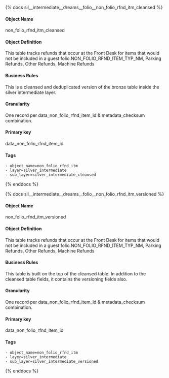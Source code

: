 {% docs sil__intermediate__dreams__folio__non_folio_rfnd_itm_cleansed %}

#### Object Name
non_folio_rfnd_itm_cleansed

#### Object Definition
This table tracks refunds that occur at the Front Desk for items that would not be included in a guest folio.NON_FOLIO_RFND_ITEM_TYP_NM, Parking Refunds, Other Refunds, Machine Refunds

#### Business Rules
This is a cleansed and deduplicated version of the bronze table inside the silver intermediate layer.

#### Granularity
One record per data_non_folio_rfnd_item_id & metadata_checksum combination.

#### Primary key
data_non_folio_rfnd_item_id

#### Tags
    - object_name=non_folio_rfnd_itm
    - layer=silver_intermediate
    - sub_layer=silver_intermediate_cleansed

{% enddocs %}

{% docs sil__intermediate__dreams__folio__non_folio_rfnd_itm_versioned %}

#### Object Name
non_folio_rfnd_itm_versioned

#### Object Definition
This table tracks refunds that occur at the Front Desk for items that would not be included in a guest folio.NON_FOLIO_RFND_ITEM_TYP_NM, Parking Refunds, Other Refunds, Machine Refunds

#### Business Rules
This table is built on the top of the cleansed table. In addition to the cleansed table fields, it contains the versioning fields also.

#### Granularity
One record per data_non_folio_rfnd_item_id & metadata_checksum combination.

#### Primary key
data_non_folio_rfnd_item_id

#### Tags
    - object_name=non_folio_rfnd_itm
    - layer=silver_intermediate
    - sub_layer=silver_intermediate_versioned

{% enddocs %}
